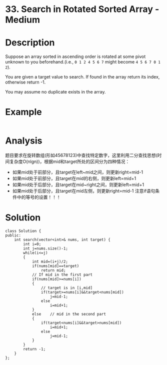 # 33. Search in Rotated Sorted Array - Medium

# Description
Suppose an array sorted in ascending order is rotated at some pivot unknown to you beforehand.(i.e., `0 1 2 4 5 6 7` might become `4 5 6 7 0 1 2`).

You are given a target value to search. If found in the array return its index, otherwise return -1.

You may assume no duplicate exists in the array.

# Example
```

```

# Analysis
题目要求在旋转数组(形如45678123)中查找特定数字，这里利用二分查找思想(时间复杂度O(nlgn))，根据mid和target所处的区间分为四种情况：
- 如果mid处于前部分，且target在left~mid之间，则更新right=mid-1
- 如果mid处于前部分，且target在mid的右侧，则更新left=mid+1
- 如果mid处于后部分，且target在mid~right之间，则更新left=mid+1
- 如果mid处于后部分，且target在mid左侧，则更新right=mid-1
注意if语句条件中的等号的设置！！！

# Solution
```
class Solution {
public:
    int search(vector<int>& nums, int target) {
        int i=0;
        int j=nums.size()-1;
        while(i<=j)
        {
            int mid=(i+j)/2;
            if(nums[mid]==target)
                return mid;
            // If mid in the first part
            if(nums[mid]>=nums[i])
            {
                // target is in [i,mid]
                if(target>=nums[i]&&target<nums[mid])
                    j=mid-1;
                else
                    i=mid+1;
            }
            else    // mid in the second part
            {
                if(target<nums[i]&&target>nums[mid])
                    i=mid+1;
                else
                    j=mid-1;
            }
        }
        return -1;
    }
};
```
